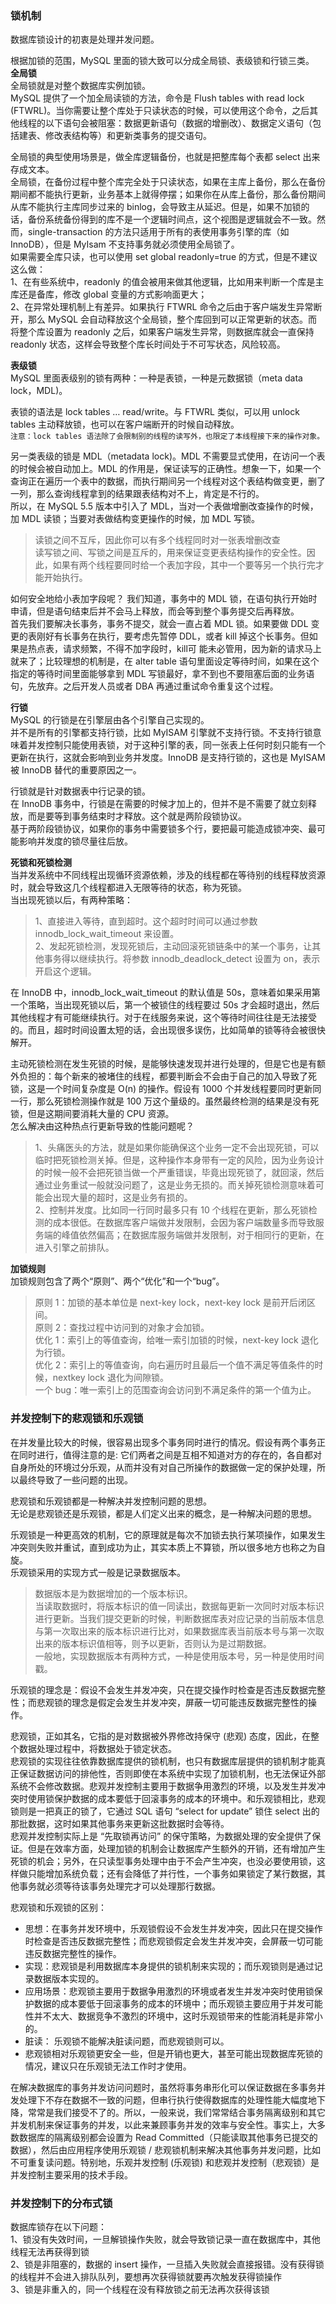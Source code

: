 
### 锁机制
数据库锁设计的初衷是处理并发问题。  

根据加锁的范围，MySQL 里面的锁大致可以分成全局锁、表级锁和行锁三类。  
**全局锁**  
全局锁就是对整个数据库实例加锁。  
MySQL 提供了一个加全局读锁的方法，命令是 Flush tables with read lock (FTWRL)。当你需要让整个库处于只读状态的时候，可以使用这个命令，之后其他线程的以下语句会被阻塞：数据更新语句（数据的增删改）、数据定义语句（包括建表、修改表结构等）和更新类事务的提交语句。  

全局锁的典型使用场景是，做全库逻辑备份，也就是把整库每个表都 select 出来存成文本。  
全局锁，在备份过程中整个库完全处于只读状态，如果在主库上备份，那么在备份期间都不能执行更新，业务基本上就得停摆；如果你在从库上备份，那么备份期间从库不能执行主库同步过来的 binlog，会导致主从延迟。但是，如果不加锁的话，备份系统备份得到的库不是一个逻辑时间点，这个视图是逻辑就会不一致。然而，single-transaction 的方法只适用于所有的表使用事务引擎的库（如 InnoDB），但是 MyIsam 不支持事务就必须使用全局锁了。  
如果需要全库只读，也可以使用 set global readonly=true 的方式，但是不建议这么做：  
1、在有些系统中，readonly 的值会被用来做其他逻辑，比如用来判断一个库是主库还是备库，修改 global 变量的方式影响面更大；  
2、在异常处理机制上有差异。如果执行 FTWRL 命令之后由于客户端发生异常断开，那么 MySQL 会自动释放这个全局锁，整个库回到可以正常更新的状态。而将整个库设置为 readonly 之后，如果客户端发生异常，则数据库就会一直保持 readonly 状态，这样会导致整个库长时间处于不可写状态，风险较高。  

**表级锁**  
MySQL 里面表级别的锁有两种：一种是表锁，一种是元数据锁（meta data lock，MDL)。  

表锁的语法是 lock tables … read/write。与 FTWRL 类似，可以用 unlock tables 主动释放锁，也可以在客户端断开的时候自动释放。  
`注意：lock tables 语法除了会限制别的线程的读写外，也限定了本线程接下来的操作对象。`  

另一类表级的锁是 MDL（metadata lock)。MDL 不需要显式使用，在访问一个表的时候会被自动加上。MDL 的作用是，保证读写的正确性。想象一下，如果一个查询正在遍历一个表中的数据，而执行期间另一个线程对这个表结构做变更，删了一列，那么查询线程拿到的结果跟表结构对不上，肯定是不行的。  
所以，在 MySQL 5.5 版本中引入了 MDL，当对一个表做增删改查操作的时候，加 MDL 读锁；当要对表做结构变更操作的时候，加 MDL 写锁。  
> 读锁之间不互斥，因此你可以有多个线程同时对一张表增删改查  
> 读写锁之间、写锁之间是互斥的，用来保证变更表结构操作的安全性。因此，如果有两个线程要同时给一个表加字段，其中一个要等另一个执行完才能开始执行。  

如何安全地给小表加字段呢？
我们知道，事务中的 MDL 锁，在语句执行开始时申请，但是语句结束后并不会马上释放，而会等到整个事务提交后再释放。  
首先我们要解决长事务，事务不提交，就会一直占着 MDL 锁。如果要做 DDL 变更的表刚好有长事务在执行，要考虑先暂停 DDL，或者 kill 掉这个长事务。但如果是热点表，请求频繁，不得不加字段时，kill可 能未必管用，因为新的请求马上就来了；比较理想的机制是，在 alter table 语句里面设定等待时间，如果在这个指定的等待时间里面能够拿到 MDL 写锁最好，拿不到也不要阻塞后面的业务语句，先放弃。之后开发人员或者 DBA 再通过重试命令重复这个过程。  

**行锁**  
MySQL 的行锁是在引擎层由各个引擎自己实现的。  
并不是所有的引擎都支持行锁，比如 MyISAM 引擎就不支持行锁。不支持行锁意味着并发控制只能使用表锁，对于这种引擎的表，同一张表上任何时刻只能有一个更新在执行，这就会影响到业务并发度。InnoDB 是支持行锁的，这也是 MyISAM 被 InnoDB 替代的重要原因之一。  

行锁就是针对数据表中行记录的锁。  
在 InnoDB 事务中，行锁是在需要的时候才加上的，但并不是不需要了就立刻释放，而是要等到事务结束时才释放。这个就是两阶段锁协议。  
基于两阶段锁协议，如果你的事务中需要锁多个行，要把最可能造成锁冲突、最可能影响并发度的锁尽量往后放。  

**死锁和死锁检测**  
当并发系统中不同线程出现循环资源依赖，涉及的线程都在等待别的线程释放资源时，就会导致这几个线程都进入无限等待的状态，称为死锁。  
当出现死锁以后，有两种策略：  
> 1、直接进入等待，直到超时。这个超时时间可以通过参数 innodb_lock_wait_timeout 来设置。  
> 2、发起死锁检测，发现死锁后，主动回滚死锁链条中的某一个事务，让其他事务得以继续执行。将参数 innodb_deadlock_detect 设置为 on，表示开启这个逻辑。  

在 InnoDB 中，innodb_lock_wait_timeout 的默认值是 50s，意味着如果采用第一个策略，当出现死锁以后，第一个被锁住的线程要过 50s 才会超时退出，然后其他线程才有可能继续执行。对于在线服务来说，这个等待时间往往是无法接受的。而且，超时时间设置太短的话，会出现很多误伤，比如简单的锁等待会被很快解开。  

主动死锁检测在发生死锁的时候，是能够快速发现并进行处理的，但是它也是有额外负担的：每个新来的被堵住的线程，都要判断会不会由于自己的加入导致了死锁，这是一个时间复杂度是 O(n) 的操作。假设有 1000 个并发线程要同时更新同一行，那么死锁检测操作就是 100 万这个量级的。虽然最终检测的结果是没有死锁，但是这期间要消耗大量的 CPU 资源。  
怎么解决由这种热点行更新导致的性能问题呢？  
> 1、头痛医头的方法，就是如果你能确保这个业务一定不会出现死锁，可以临时把死锁检测关掉。但是，这种操作本身带有一定的风险，因为业务设计的时候一般不会把死锁当做一个严重错误，毕竟出现死锁了，就回滚，然后通过业务重试一般就没问题了，这是业务无损的。而关掉死锁检测意味着可能会出现大量的超时，这是业务有损的。  
> 2、控制并发度。比如同一行同时最多只有 10 个线程在更新，那么死锁检测的成本很低。在数据库客户端做并发限制，会因为客户端数量多而导致服务端的峰值依然偏高；在数据库服务端做并发限制，对于相同行的更新，在进入引擎之前排队。

**加锁规则**  
加锁规则包含了两个“原则”、两个“优化”和一个“bug”。  
>  原则 1：加锁的基本单位是 next-key lock，next-key lock 是前开后闭区间。  
>  原则 2：查找过程中访问到的对象才会加锁。  
>  优化 1：索引上的等值查询，给唯一索引加锁的时候，next-key lock 退化为行锁。  
>  优化 2：索引上的等值查询，向右遍历时且最后一个值不满足等值条件的时候，nextkey lock 退化为间隙锁。  
>  一个 bug：唯一索引上的范围查询会访问到不满足条件的第一个值为止。  

### 并发控制下的悲观锁和乐观锁
在并发量比较大的时候，很容易出现多个事务同时进行的情况。假设有两个事务正在同时进行，值得注意的是: 它们两者之间是互相不知道对方的存在的，各自都对自身所处的环境过分乐观，从而并没有对自己所操作的数据做一定的保护处理，所以最终导致了一些问题的出现。  

悲观锁和乐观锁都是一种解决并发控制问题的思想。  
无论是悲观锁还是乐观锁，都是人们定义出来的概念，是一种解决问题的思想。  

乐观锁是一种更高效的机制，它的原理就是每次不加锁去执行某项操作，如果发生冲突则失败并重试，直到成功为止，其实本质上不算锁，所以很多地方也称之为自旋。  
乐观锁采用的实现方式一般是记录数据版本。  
> 数据版本是为数据增加的一个版本标识。  
> 当读取数据时，将版本标识的值一同读出，数据每更新一次同时对版本标识进行更新。当我们提交更新的时候，判断数据库表对应记录的当前版本信息与第一次取出来的版本标识进行比对，如果数据库表当前版本号与第一次取出来的版本标识值相等，则予以更新，否则认为是过期数据。  
> 一般地，实现数据版本有两种方式，一种是使用版本号，另一种是使用时间戳。

乐观锁的理念是：假设不会发生并发冲突，只在提交操作时检查是否违反数据完整性；而悲观锁的理念是假定会发生并发冲突，屏蔽一切可能违反数据完整性的操作。  

悲观锁，正如其名，它指的是对数据被外界修改持保守 (悲观) 态度，因此，在整个数据处理过程中，将数据处于锁定状态。  
悲观锁的实现往往依靠数据库提供的锁机制，也只有数据库层提供的锁机制才能真正保证数据访问的排他性，否则即使在本系统中实现了加锁机制，也无法保证外部系统不会修改数据。悲观并发控制主要用于数据争用激烈的环境，以及发生并发冲突时使用锁保护数据的成本要低于回滚事务的成本的环境中。和乐观锁相比，悲观锁则是一把真正的锁了，它通过 SQL 语句 “select for update” 锁住 select 出的那批数据，这时如果其他事务来更新这批数据时会等待。  
悲观并发控制实际上是 “先取锁再访问” 的保守策略，为数据处理的安全提供了保证。但是在效率方面，处理加锁的机制会让数据库产生额外的开销，还有增加产生死锁的机会；另外，在只读型事务处理中由于不会产生冲突，也没必要使用锁，这样做只能增加系统负载；还有会降低了并行性，一个事务如果锁定了某行数据，其他事务就必须等待该事务处理完才可以处理那行数据。    

悲观锁和乐观锁的区别：  

- 思想：在事务并发环境中，乐观锁假设不会发生并发冲突，因此只在提交操作时检查是否违反数据完整性；而悲观锁假定会发生并发冲突，会屏蔽一切可能违反数据完整性的操作。
- 实现：悲观锁是利用数据库本身提供的锁机制来实现的；而乐观锁则是通过记录数据版本实现的。
- 应用场景：悲观锁主要用于数据争用激烈的环境或者发生并发冲突时使用锁保护数据的成本要低于回滚事务的成本的环境中；而乐观锁主要应用于并发可能性并不太大、数据竞争不激烈的环境中，这时乐观锁带来的性能消耗是非常小的。 
- 脏读： 乐观锁不能解决脏读问题，而悲观锁则可以。
- 悲观锁相对乐观锁更安全一些，但是开销也更大，甚至可能出现数据库死锁的情况，建议只在乐观锁无法工作时才使用。

在解决数据库的事务并发访问问题时，虽然将事务串形化可以保证数据在多事务并发处理下不存在数据不一致的问题，但串行执行使得数据库的处理性能大幅度地下降，常常是我们接受不了的。所以，一般来说，我们常常结合事务隔离级别和其它并发机制来保证事务的并发，以此来兼顾事务并发的效率与安全性。事实上，大多数数据库的隔离级别都会设置为 Read Committed（只能读取其他事务已提交的数据），然后由应用程序使用乐观锁 / 悲观锁机制来解决其他事务并发问题，比如不可重复读问题。特别地，乐观并发控制 (乐观锁) 和悲观并发控制（悲观锁）是并发控制主要采用的技术手段。  

### 并发控制下的分布式锁
数据库锁存在以下问题：  
1、锁没有失效时间，一旦解锁操作失败，就会导致锁记录一直在数据库中，其他线程无法再获得到锁  
2、锁是非阻塞的，数据的 insert 操作，一旦插入失败就会直接报错。没有获得锁的线程并不会进入排队队列，要想再次获得锁就要再次触发获得锁操作  
3、锁是非重入的，同一个线程在没有释放锁之前无法再次获得该锁  

